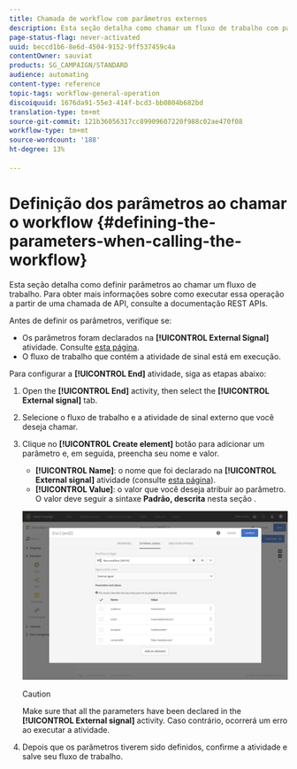 ```yaml
---
title: Chamada de workflow com parâmetros externos
description: Esta seção detalha como chamar um fluxo de trabalho com parâmetros externos.
page-status-flag: never-activated
uuid: beccd1b6-8e6d-4504-9152-9ff537459c4a
contentOwner: sauviat
products: SG_CAMPAIGN/STANDARD
audience: automating
content-type: reference
topic-tags: workflow-general-operation
discoiquuid: 1676da91-55e3-414f-bcd3-bb0804b682bd
translation-type: tm+mt
source-git-commit: 121b36056317cc89909607220f988c02ae470f08
workflow-type: tm+mt
source-wordcount: '188'
ht-degree: 13%

---
```



# Definição dos parâmetros ao chamar o workflow {#defining-the-parameters-when-calling-the-workflow}

Esta seção detalha como definir parâmetros ao chamar um fluxo de trabalho. Para obter mais informações sobre como executar essa operação a partir de uma chamada de API, consulte a documentação [](../../api/using/triggering-a-signal-activity.md)REST APIs.

Antes de definir os parâmetros, verifique se:

* Os parâmetros foram declarados na **[!UICONTROL External Signal]** atividade. Consulte [esta página](../../automating/using/declaring-parameters-external-signal.md).
* O fluxo de trabalho que contém a atividade de sinal está em execução.

Para configurar a **[!UICONTROL End]** atividade, siga as etapas abaixo:

1. Open the **[!UICONTROL End]** activity, then select the **[!UICONTROL External signal]** tab.
1. Selecione o fluxo de trabalho e a atividade de sinal externo que você deseja chamar.
1. Clique no **[!UICONTROL Create element]** botão para adicionar um parâmetro e, em seguida, preencha seu nome e valor.

   * **[!UICONTROL Name]**: o nome que foi declarado na **[!UICONTROL External signal]** atividade (consulte [esta página](../../automating/using/declaring-parameters-external-signal.md)).
   * **[!UICONTROL Value]**: o valor que você deseja atribuir ao parâmetro. O valor deve seguir a sintaxe **Padrão, descrita** nesta seção [](../../automating/using/advanced-expression-editing.md#standard-syntax).

   ![](assets/extsignal_definingparameters_2.png)

   >[!CAUTION]
   >
   >Make sure that all the parameters have been declared in the **[!UICONTROL External signal]** activity. Caso contrário, ocorrerá um erro ao executar a atividade.

1. Depois que os parâmetros tiverem sido definidos, confirme a atividade e salve seu fluxo de trabalho.
